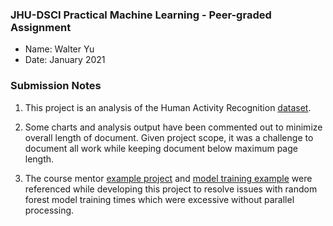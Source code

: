 ### JHU-DSCI Practical Machine Learning - Peer-graded Assignment

* Name: Walter Yu
* Date: January 2021

### Submission Notes

1. This project is an analysis of the Human Activity Recognition [dataset][01.00].

[01.00]: http://web.archive.org/web/20161224072740/http:/groupware.les.inf.puc-rio.br/har

2. Some charts and analysis output have been commented out to minimize overall length of document. Given project scope, it was a challenge to document all work while keeping document below maximum page length.

3. The course mentor [example project][01.01] and [model training example][01.02]  were referenced while developing this project to resolve issues with random forest model training times which were excessive without parallel processing.

[01.01]: http://lgreski.github.io/practicalmachinelearning/
[01.02]: https://github.com/lgreski/datasciencectacontent/blob/master/markdown/pml-randomForestPerformance.md
